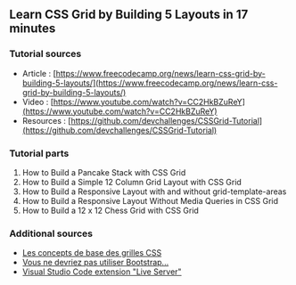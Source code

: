 ## Learn CSS Grid by Building 5 Layouts in 17 minutes

### Tutorial sources
* Article : [https://www.freecodecamp.org/news/learn-css-grid-by-building-5-layouts/](https://www.freecodecamp.org/news/learn-css-grid-by-building-5-layouts/)
* Video :	[https://www.youtube.com/watch?v=CC2HkBZuReY](https://www.youtube.com/watch?v=CC2HkBZuReY)
* Resources :	[https://github.com/devchallenges/CSSGrid-Tutorial](https://github.com/devchallenges/CSSGrid-Tutorial)

### Tutorial parts
1. How to Build a Pancake Stack with CSS Grid
2. How to Build a Simple 12 Column Grid Layout with CSS Grid
3. How to Build a Responsive Layout with and without grid-template-areas
4. How to Build a Responsive Layout Without Media Queries in CSS Grid
5. How to Build a 12 x 12 Chess Grid with CSS Grid

### Additional sources 
* [Les concepts de base des grilles CSS](https://developer.mozilla.org/fr/docs/Web/CSS/CSS_Grid_Layout/Les_concepts_de_base)
* [Vous ne devriez pas utiliser Bootstrap...](https://www.youtube.com/watch?v=77hwpuVHGps)
* [Visual Studio Code extension "Live Server"](https://marketplace.visualstudio.com/items?itemName=ritwickdey.LiveServer)
